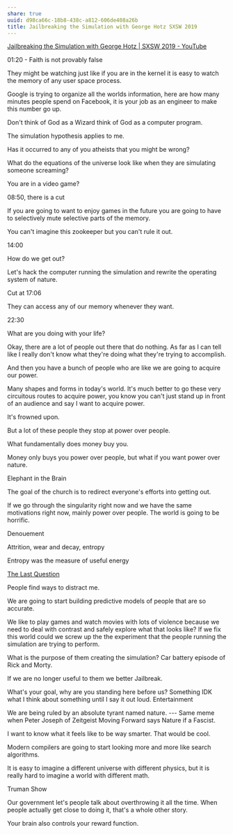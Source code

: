 ```yaml
---
share: true
uuid: d98ca66c-18b8-438c-a812-606de408a26b
title: Jailbreaking the Simulation with George Hotz SXSW 2019
---
```

[Jailbreaking the Simulation with George Hotz | SXSW 2019 - YouTube](https://www.youtube.com/watch?v=ESXOAJRdcwQ&t=909s)

01:20 - Faith is not provably false

They might be watching just like if you are in the kernel it is easy to watch the memory of any user space process.

Google is trying to organize all the worlds information, here are how many minutes people spend on Facebook, it is your job as an engineer to make this number go up.

Don't think of God as a Wizard think of God as a computer program. 

The simulation hypothesis applies to me.

Has it occurred to any of you atheists that you might be wrong? 

What do the equations of the universe look like when they are simulating someone screaming?

You are in a video game?

08:50, there is a cut

If you are going to want to enjoy games in the future you are going to have to selectively mute selective parts of the memory.

You can't imagine this zookeeper but you can't rule it out.

14:00

How do we get out?

Let's hack the computer running the simulation and rewrite the operating system of nature.

Cut at 17:06

They can access any of our memory whenever they want.

22:30

What are you doing with your life?

Okay, there are a lot of people out there that do nothing. As far as I can tell like I really don't know what they're doing what they're trying to accomplish.

And then you have a bunch of people who are like we are going to acquire our power.

Many shapes and forms in today's world. It's much better to go these very circuitous routes to acquire power, you know you can't just stand up in front of an audience and say I want to acquire power.

It's frowned upon.

But a lot of these people they stop at power over people.

What fundamentally does money buy you.

Money only buys you power over people, but what if you want power over nature.

Elephant in the Brain

The goal of the church is to redirect everyone's efforts into getting out. 

If we go through the singularity right now and we have the same motivations right now, mainly power over people. The world is going to be horrific.

Denouement

Attrition, wear and decay, entropy

Entropy was the measure of useful energy

[The Last Question](../a129f18e-4ccf-4653-ba72-8a6c3d1ff8c3)

People find ways to distract me.

We are going to start building predictive models of people that are so accurate.

We like to play games and watch movies with lots of violence because we need to deal with contrast and safely explore what that looks like?  If we fix this world could we screw up the the experiment that the people running the simulation are trying to perform.

What is the purpose of them creating the simulation? Car battery episode of Rick and Morty.

If we are no longer useful to them we better Jailbreak.

What's your goal, why are you standing here before us?
Something IDK what I think about something until I say it out loud. Entertainment

We are being ruled by an absolute tyrant named nature. --- Same meme when Peter Joseph of Zeitgeist Moving Forward says Nature if a Fascist.

I want to know what it feels like to be way smarter. That would be cool.

Modern compilers are going to start looking more and more like search algorithms.

It is easy to imagine a different universe with different physics, but it is really hard to imagine a world with different math.

Truman Show

Our government let's people talk about overthrowing it all the time. When people actually get close to doing it, that's a whole other story.

Your brain also controls your reward function.